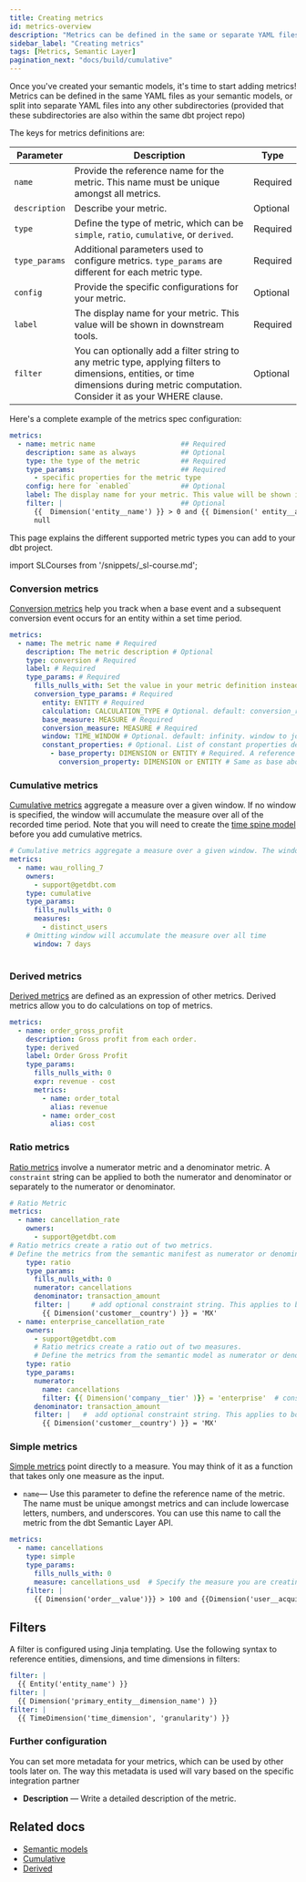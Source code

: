 ```yaml
---
title: Creating metrics
id: metrics-overview
description: "Metrics can be defined in the same or separate YAML files from semantic models within the same dbt project repo."
sidebar_label: "Creating metrics"
tags: [Metrics, Semantic Layer]
pagination_next: "docs/build/cumulative"
---
```

  
Once you've created your semantic models, it's time to start adding metrics! Metrics can be defined in the same YAML files as your semantic models, or split into separate YAML files into any other subdirectories (provided that these subdirectories are also within the same dbt project repo)

The keys for metrics definitions are:

| Parameter | Description | Type |
| --------- | ----------- | ---- |
| `name` | Provide the reference name for the metric. This name must be unique amongst all metrics.   | Required |
| `description` | Describe your metric.   | Optional |
| `type` | Define the type of metric, which can be `simple`, `ratio`, `cumulative`, or `derived`.  | Required |
| `type_params` | Additional parameters used to configure metrics. `type_params` are different for each metric type. | Required |
| `config` | Provide the specific configurations for your metric.   | Optional |
| `label` | The display name for your metric. This value will be shown in downstream tools.   | Required |
| `filter` | You can optionally add a filter string to any metric type, applying filters to dimensions, entities, or time dimensions during metric computation. Consider it as your WHERE clause.   | Optional |

Here's a complete example of the metrics spec configuration:

```yaml
metrics:
  - name: metric name                     ## Required
    description: same as always           ## Optional
    type: the type of the metric          ## Required
    type_params:                          ## Required
      - specific properties for the metric type
    config: here for `enabled`            ## Optional
    label: The display name for your metric. This value will be shown in downstream tools. ## Required
    filter: |                             ## Optional            
      {{  Dimension('entity__name') }} > 0 and {{ Dimension(' entity__another_name') }} is not
      null
```

This page explains the different supported metric types you can add to your dbt project.

import SLCourses from '/snippets/_sl-course.md';

<SLCourses/>

### Conversion metrics

[Conversion metrics](/docs/build/conversion) help you track when a base event and a subsequent conversion event occurs for an entity within a set time period.

```yaml
metrics:
  - name: The metric name # Required
    description: The metric description # Optional
    type: conversion # Required
    label: # Required
    type_params: # Required
      fills_nulls_with: Set the value in your metric definition instead of null (such as zero) # Optional
      conversion_type_params: # Required
        entity: ENTITY # Required
        calculation: CALCULATION_TYPE # Optional. default: conversion_rate. options: conversions(buys) or conversion_rate (buys/visits), and more to come.
        base_measure: MEASURE # Required
        conversion_measure: MEASURE # Required
        window: TIME_WINDOW # Optional. default: infinity. window to join the two events. Follows a similar format as time windows elsewhere (such as 7 days)
        constant_properties: # Optional. List of constant properties default: None
          - base_property: DIMENSION or ENTITY # Required. A reference to a dimension/entity of the semantic model linked to the base_measure
            conversion_property: DIMENSION or ENTITY # Same as base above, but to the semantic model of the conversion_measure
```

### Cumulative metrics 

[Cumulative metrics](/docs/build/cumulative) aggregate a measure over a given window. If no window is specified, the window will accumulate the measure over all of the recorded time period. Note that you will need to create the [time spine model](/docs/build/metricflow-time-spine) before you add cumulative metrics.

```yaml
# Cumulative metrics aggregate a measure over a given window. The window is considered infinite if no window parameter is passed (accumulate the measure over all of time)
metrics:
  - name: wau_rolling_7
    owners:
      - support@getdbt.com
    type: cumulative
    type_params:
      fills_nulls_with: 0
      measures:
        - distinct_users
    # Omitting window will accumulate the measure over all time
      window: 7 days
      
```

### Derived metrics

[Derived metrics](/docs/build/derived) are defined as an expression of other metrics. Derived metrics allow you to do calculations on top of metrics. 

```yaml
metrics:
  - name: order_gross_profit
    description: Gross profit from each order.
    type: derived
    label: Order Gross Profit
    type_params:
      fills_nulls_with: 0
      expr: revenue - cost
      metrics:
        - name: order_total
          alias: revenue
        - name: order_cost
          alias: cost
```
<!-- not supported
### Expression metrics
Use [expression metrics](/docs/build/expr) when you're building a metric that involves a SQL expression of multiple measures.

```yaml
# Expression metric
metrics:
  name: revenue_usd
  type: expr # Expression metrics allow you to pass in any valid SQL expression.
  type_params:
    expr: transaction_amount_usd - cancellations_usd + alterations_usd # Define the SQL expression 
    measures: # Define all the measures that are to be used in this expression metric 
      - transaction_amount_usd
      - cancellations_usd
      - alterations_usd
```
-->

### Ratio metrics 

[Ratio metrics](/docs/build/ratio) involve a numerator metric and a denominator metric. A  `constraint` string  can be applied to both the numerator and denominator or separately to the numerator or denominator. 

```yaml
# Ratio Metric
metrics:
  - name: cancellation_rate
    owners:
      - support@getdbt.com
# Ratio metrics create a ratio out of two metrics.
# Define the metrics from the semantic manifest as numerator or denominator
    type: ratio
    type_params:
      fills_nulls_with: 0
      numerator: cancellations
      denominator: transaction_amount
      filter: |     # add optional constraint string. This applies to both the numerator and denominator
        {{ Dimension('customer__country') }} = 'MX'
  - name: enterprise_cancellation_rate
    owners:
      - support@getdbt.com
      # Ratio metrics create a ratio out of two measures. 
      # Define the metrics from the semantic model as numerator or denominator
    type: ratio
    type_params:
      numerator:
        name: cancellations
        filter: {{ Dimension('company__tier' )}} = 'enterprise'  # constraint only applies to the numerator
      denominator: transaction_amount
      filter: |   #  add optional constraint string. This applies to both the numerator and denominator
        {{ Dimension('customer__country') }} = 'MX'  
```

### Simple metrics

[Simple metrics](/docs/build/simple) point directly to a measure. You may think of it as a function that takes only one measure as the input.

- `name`&mdash; Use this parameter to define the reference name of the metric. The name must be unique amongst metrics and can include lowercase letters, numbers, and underscores. You can use this name to call the metric from the dbt Semantic Layer API.

<!--create_metric not supported yet
**Note:** If you've already defined the measure using the `create_metric: True` parameter, you don't need to create simple metrics.  However, if you would like to include a constraint on top of the measure, you will need to create a simple type metric. 
-->
```yaml
metrics:
  - name: cancellations
    type: simple
    type_params:
      fills_nulls_with: 0
      measure: cancellations_usd  # Specify the measure you are creating a proxy for.
    filter: |
      {{ Dimension('order__value')}} > 100 and {{Dimension('user__acquisition')}}
```

## Filters

A filter is configured using Jinja templating. Use the following syntax to reference entities, dimensions, and time dimensions in filters:
```yaml
filter: |
  {{ Entity('entity_name') }} 
filter: |
  {{ Dimension('primary_entity__dimension_name') }}
filter: |
  {{ TimeDimension('time_dimension', 'granularity') }}
```

### Further configuration 

You can set more metadata for your metrics, which can be used by other tools later on. The way this metadata is used will vary based on the specific integration partner

- **Description** &mdash;  Write a detailed description of the metric.

## Related docs

- [Semantic models](/docs/build/semantic-models)
- [Cumulative](/docs/build/cumulative)
- [Derived](/docs/build/derived)




